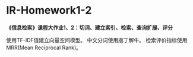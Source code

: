 # IR-Homework1-2
**《信息检索》课程大作业1、2：切词、建立索引、检索、查询扩展、评分**

使用TF-IDF值建立向量空间模型。
中文分词使用庖丁解牛。
检索评价指标使用MRR(Mean Reciprocal Rank)。
